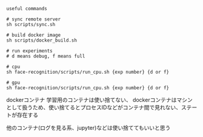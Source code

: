 
```
useful commands

# sync remote server
sh scripts/sync.sh

# build docker image
sh scripts/docker_build.sh
```

```
# run experiments
# d means debug, f means full

# cpu
sh face-recognition/scripts/run_cpu.sh {exp number} {d or f}

# gpu
sh face-recognition/scripts/run_cpu.sh {exp number} {d or f}
```


dockerコンテナ
学習用のコンテナは使い捨てない、
dockerコンテナはマシンとして扱うため、使い捨てるとプロセスIDなどがコンテナ間で見れない、ステートが存在する

他のコンテナ(ログを見る系、jupyter)などは使い捨ててもいいと思う